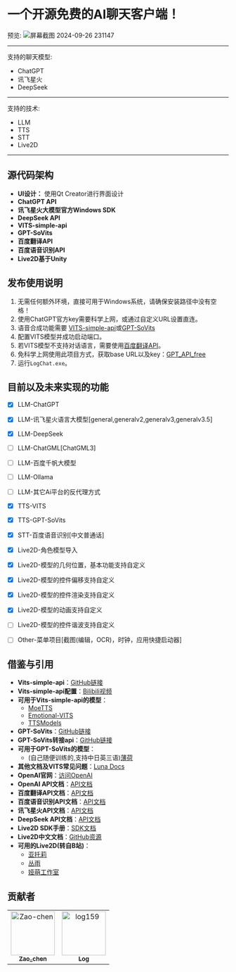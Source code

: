 # 一个开源免费的AI聊天客户端！

预览:
![屏幕截图 2024-09-26 231147](https://github.com/user-attachments/assets/69b7c163-575e-4ccf-b0f9-0ac06dea1a16)

---
支持的聊天模型:
- ChatGPT
- 讯飞星火
- DeepSeek
---
支持的技术:
- LLM
- TTS
- STT
- Live2D
---
## 源代码架构

- **UI设计：** 使用Qt Creator进行界面设计
- **ChatGPT API**
- **讯飞星火大模型官方Windows SDK**
- **DeepSeek API**
- **VITS-simple-api**
- **GPT-SoVits**
- **百度翻译API**
- **百度语音识别API**
- **Live2D基于Unity**

## 发布使用说明

1. 无需任何额外环境，直接可用于Windows系统，请确保安装路径中没有空格！
2. 使用ChatGPT官方key需要科学上网，或通过自定义URL设置直连。
3. 语音合成功能需要 [VITS-simple-api](https://github.com/Artrajz/vits-simple-api/tree/main)或[GPT-SoVits](https://github.com/RVC-Boss/GPT-SoVITS)
4. 配置VITS模型并成功启动端口。
5. 若VITS模型不支持对话语言，需要使用[百度翻译API](https://fanyi-api.baidu.com/)。
6. 免科学上网使用此项目方式，获取base URL以及key：[GPT_API_free](https://github.com/chatanywhere/GPT_API_free)
7. 运行`LogChat.exe`。

## 目前以及未来实现的功能
 - [x] LLM-ChatGPT
 - [x] LLM-讯飞星火语言大模型[general,generalv2,generalv3,generalv3.5]
 - [x] LLM-DeepSeek
 - [ ] LLM-ChatGML[ChatGML3]

 - [ ] LLM-百度千帆大模型
 - [ ] LLM-Ollama
 - [ ] LLM-其它Ai平台的反代理方式
 - [x] TTS-VITS
 - [x] TTS-GPT-SoVits
 - [x] STT-百度语音识别[中文普通话]
 - [x] Live2D-角色模型导入
 - [x] Live2D-模型的几何位置，基本功能支持自定义
 - [x] Live2D-模型的控件偏移支持自定义
 - [x] Live2D-模型的控件渲染支持自定义
 - [x] Live2D-模型的动画支持自定义
 - [ ] Live2D-模型的控件谐波支持自定义
 - [ ] Other-菜单项目[截图(编辑，OCR)，时钟，应用快捷启动器]

## 借鉴与引用

- **Vits-simple-api**：[GitHub链接](https://github.com/Artrajz/vits-simple-api)
- **Vits-simple-api配置**：[Bilibili视频](https://www.bilibili.com/video/BV1ku4y1R73r)
- **可用于Vits-simple-api的模型**：
  - [MoeTTS](https://github.com/luoyily/MoeTTS)
  - [Emotional-VITS](https://github.com/Ikaros-521/emotional-vits/releases)
  - [TTSModels](https://github.com/CjangCjengh/TTSModels)
- **GPT-SoVits**：[GitHub链接](https://github.com/RVC-Boss/GPT-SoVITS)
- **GPT-SoVits转接api**：[GitHub链接](https://github.com/jianchang512/gptsovits-api)
- **可用于GPT-SoVits的模型**：
  - (自己随便训练的,支持中日英三语)[薄荷](https://www.bilibili.com/video/BV1wy411B7uE)
- **其他文档及VITS常见问题**：[Luna Docs](https://luna.docs.ie.cx/)
- **OpenAI官网**：[访问OpenAI](https://openai.com/)
- **OpenAI API文档**：[API文档](https://platform.openai.com/docs/api-reference/introduction)
- **百度翻译API文档**：[API文档](https://fanyi-api.baidu.com/doc/11)
- **百度语音识别API文档**：[API文档](https://ai.baidu.com/ai-doc/SPEECH/Jlbxdezuf)
- **讯飞星火API文档**：[API文档](https://www.xfyun.cn/doc/spark/WindowsSDK.html)
- **DeepSeek API文档**：[API文档](https://platform.deepseek.com/api-docs/zh-cn/)
- **Live2D SDK手册**：[SDK文档](https://docs.live2d.com/zh-CHS/cubism-sdk-manual/top/)
- **Live2D中文文档**：[GitHub资源](https://github.com/gtf35/live2d_unity_sdk_chinese_document)
- **可用的Live2D(转自B站)**：
  - [亚托莉](https://www.bilibili.com/video/BV1zg4y1b7Yu)
  - [丛雨](https://www.bilibili.com/video/BV1mb4y1i7xu)
  - [娅萌工作室](https://www.bilibili.com/video/BV1kX4y1677W)
## 贡献者

<!-- readme: collaborators,contributors -start -->
<table>
<tr>
    <td align="center">
        <a href="https://github.com/Zao-chen">
            <img src="https://avatars.githubusercontent.com/u/77674075?v=4" width="100;" alt="Zao-chen"/>
            <br />
            <sub><b>Zao_chen</b></sub>
        </a>
    </td>
    <td align="center">
        <a href="https://github.com/log159">
            <img src="https://avatars.githubusercontent.com/u/121474554?v=4" width="100;" alt="log159"/>
            <br />
            <sub><b>Log</b></sub>
        </a>
    </td></tr>
</table>
<!-- readme: collaborators,contributors -end -->

